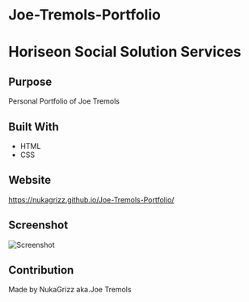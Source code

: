 # Joe-Tremols-Portfolio

# Horiseon Social Solution Services

## Purpose
Personal Portfolio of Joe Tremols

## Built With
* HTML
* CSS

## Website
https://nukagrizz.github.io/Joe-Tremols-Portfolio/


## Screenshot
![Screenshot](./screenshots/screenshot-of-portfolio.png)

## Contribution
Made by NukaGrizz aka.Joe Tremols

